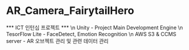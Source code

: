 # AR_Camera_FairytailHero
*** ICT 인턴십 프로젝트 ***
\n
Unity - Project Main Development Engine
\n
TesorFlow Lite - FaceDetect, Emotion Recognition
\n
AWS S3 & CCMS server - AR 오브젝트 관리 및 관련 데이터 관리

